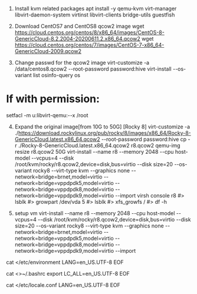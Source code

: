 1. Install kvm related packages
apt install -y qemu-kvm virt-manager libvirt-daemon-system virtinst libvirt-clients bridge-utils guestfish

2. Download CentOS7 and CentOS8 qcow2 image
wget https://cloud.centos.org/centos/8/x86_64/images/CentOS-8-GenericCloud-8.2.2004-20200611.2.x86_64.qcow2
wget https://cloud.centos.org/centos/7/images/CentOS-7-x86_64-GenericCloud-2009.qcow2

3. Change passwd for the qcow2 image
virt-customize -a /data/centos8.qcow2 --root-password password:hive
virt-install --os-variant list
osinfo-query os
# If with permission:
setfacl -m u:libvirt-qemu:--x /root

4. Expand the original image[from 10G to 50G]
[Rocky 8]
virt-customize -a ./https://download.rockylinux.org/pub/rocky/8/images/x86_64/Rocky-8-GenericCloud.latest.x86_64.qcow2 --root-password password:hive
cp -r ./Rocky-8-GenericCloud.latest.x86_64.qcow2 r8.qcow2
qemu-img resize r8.qcow2 50G
virt-install --name r8 --memory 2048  --cpu host-model --vcpus=4 --disk /root/kvm/rocky/r8.qcow2,device=disk,bus=virtio --disk size=20 --os-variant rocky8 --virt-type kvm --graphics none --network=bridge=brnet,model=virtio --network=bridge=vppdpdk5,model=virtio --network=bridge=vppdpdk8,model=virtio --network=bridge=vppdpdk9,model=virtio --import
virsh console r8
#> lsblk
#> growpart /dev/vda 5
#> lsblk
#> xfs_growfs /
#> df -h

6. setup vm
virt-install --name r8 --memory 2048  --cpu host-model --vcpus=4 --disk /root/kvm/rocky/r8.qcow2,device=disk,bus=virtio --disk size=20 --os-variant rocky8 --virt-type kvm --graphics none --network=bridge=brnet,model=virtio --network=bridge=vppdpdk5,model=virtio --network=bridge=vppdpdk8,model=virtio --network=bridge=vppdpdk9,model=virtio --import

cat <<EOF>/etc/environment
LANG=en_US.UTF-8
EOF

cat <<EOF>>~/.bashrc
export LC_ALL=en_US.UTF-8
EOF

cat <<EOF>/etc/locale.conf
LANG=en_US.UTF-8
EOF
